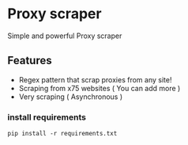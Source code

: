 # Proxy scraper
Simple and powerful Proxy scraper

## Features
- Regex pattern that scrap proxies from any site!
- Scraping from x75 websites ( You can add more ) 
- Very scraping ( Asynchronous )

### install requirements
```
pip install -r requirements.txt
```
